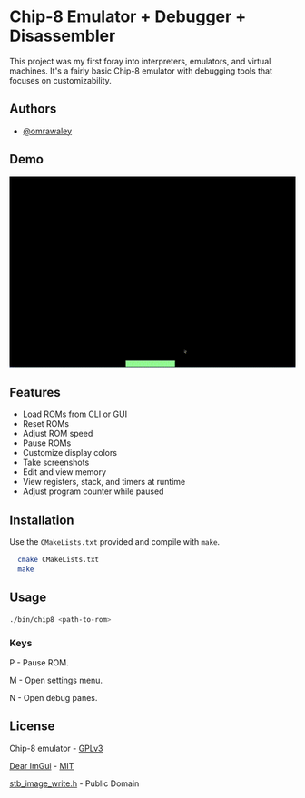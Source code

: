 
# Chip-8 Emulator + Debugger + Disassembler

This project was my first foray into interpreters, emulators, and virtual machines. It's a fairly basic Chip-8 emulator with debugging tools that focuses on customizability. 
## Authors

- [@omrawaley](https://www.github.com/omrawaley)


## Demo

![demo](https://raw.githubusercontent.com/omrawaley/chip-8-emulator/main/demo.gif)


## Features

- Load ROMs from CLI or GUI
- Reset ROMs
- Adjust ROM speed
- Pause ROMs
- Customize display colors
- Take screenshots
- Edit and view memory
- View registers, stack, and timers at runtime
- Adjust program counter while paused


## Installation

Use the `CMakeLists.txt` provided and compile with `make`.

```bash
  cmake CMakeLists.txt
  make
```
    
## Usage

```bash
./bin/chip8 <path-to-rom>
```

### Keys
P - Pause ROM.

M - Open settings menu.

N - Open debug panes.
## License

Chip-8 emulator - [GPLv3](https://www.gnu.org/licenses/gpl-3.0.en.html)

[Dear ImGui](https://github.com/ocornut/imgui) - [MIT](https://choosealicense.com/licenses/mit/)

[stb_image_write.h](https://github.com/nothings/stb/blob/master/stb_image_write.h) - Public Domain

